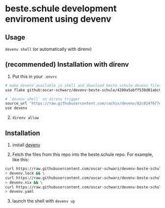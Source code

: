 # beste.schule development enviroment using devenv

## Usage

`devenv shell` (or automatically with direnv)

## (recommended) Installation with direnv

1. Put this in your `.envrc`
```bash
# make devenv available in shell and download beste.schule devenv files
use flake github:oscar-schwarz/devenv-beste-schule/4280a5abff530d81abc09e1be6204e0da8ebdf28

# `devenv shell` on direnv trigger
source_url "https://raw.githubusercontent.com/cachix/devenv/82c0147677e510b247d8b9165c54f73d32dfd899/direnvrc" "sha256-7u4iDd1nZpxL4tCzmPG0dQgC5V+/44Ba+tHkPob1v2k="
use devenv
```

2. `direnv allow`

## Installation

1. install [devenv](https://devenv.sh)

2. Fetch the files from this repo into the beste.schule repo. For example, like this:
  ```bash
curl https://raw.githubusercontent.com/oscar-schwarz/devenv-beste-schule/refs/heads/main/devenv.lock \
  > devenv.lock && \
curl https://raw.githubusercontent.com/oscar-schwarz/devenv-beste-schule/refs/heads/main/devenv.nix \
  > devenv.nix && \
curl https://raw.githubusercontent.com/oscar-schwarz/devenv-beste-schule/refs/heads/main/devenv.yaml \
  > devenv.yaml
  ```
3. launch the shell with `devenv up`

